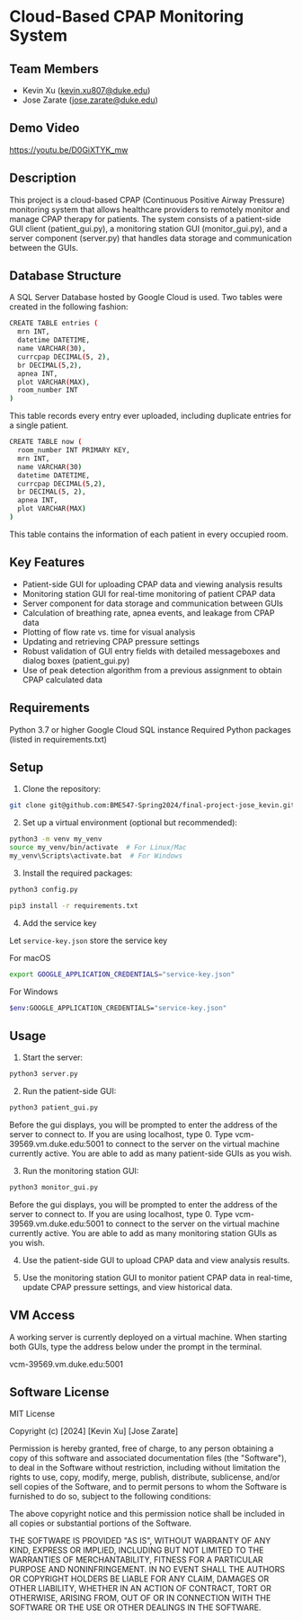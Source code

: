 # Cloud-Based CPAP Monitoring System

## Team Members
- Kevin Xu (kevin.xu807@duke.edu)
- Jose Zarate (jose.zarate@duke.edu)

## Demo Video

https://youtu.be/D0GiXTYK_mw

## Description

This project is a cloud-based CPAP (Continuous Positive Airway Pressure) monitoring system that allows healthcare providers to remotely monitor and manage CPAP therapy for patients. The system consists of a patient-side GUI client (patient_gui.py), a monitoring station GUI (monitor_gui.py), and a server component (server.py) that handles data storage and communication between the GUIs.

## Database Structure

A SQL Server Database hosted by Google Cloud is used. Two tables were created in the following fashion:

```bash
CREATE TABLE entries (
  mrn INT,
  datetime DATETIME,
  name VARCHAR(30),
  currcpap DECIMAL(5, 2),
  br DECIMAL(5,2),
  apnea INT,
  plot VARCHAR(MAX),
  room_number INT
)
```

This table records every entry ever uploaded, including duplicate entries for a single patient.

```bash
CREATE TABLE now (
  room_number INT PRIMARY KEY,
  mrn INT,
  name VARCHAR(30)
  datetime DATETIME,
  currcpap DECIMAL(5,2),
  br DECIMAL(5, 2),
  apnea INT,
  plot VARCHAR(MAX)
)
```

This table contains the information of each patient in every occupied room.

## Key Features

* Patient-side GUI for uploading CPAP data and viewing analysis results
* Monitoring station GUI for real-time monitoring of patient CPAP data
* Server component for data storage and communication between GUIs
* Calculation of breathing rate, apnea events, and leakage from CPAP data
* Plotting of flow rate vs. time for visual analysis
* Updating and retrieving CPAP pressure settings
* Robust validation of GUI entry fields with detailed messageboxes and dialog boxes (patient_gui.py)
* Use of peak detection algorithm from a previous assignment to obtain CPAP calculated data

## Requirements

Python 3.7 or higher
Google Cloud SQL instance
Required Python packages (listed in requirements.txt)

## Setup

1. Clone the repository:

```bash
git clone git@github.com:BME547-Spring2024/final-project-jose_kevin.git
```

2. Set up a virtual environment (optional but recommended):

```bash
python3 -m venv my_venv
source my_venv/bin/activate  # For Linux/Mac
my_venv\Scripts\activate.bat  # For Windows
```

3. Install the required packages:

```bash
python3 config.py
```

```bash
pip3 install -r requirements.txt
```

4. Add the service key

Let ```service-key.json``` store the service key

For macOS

```bash
export GOOGLE_APPLICATION_CREDENTIALS="service-key.json"
```

For Windows
```bash
$env:GOOGLE_APPLICATION_CREDENTIALS="service-key.json"
```

## Usage

1. Start the server:

```bash
python3 server.py
```

2. Run the patient-side GUI:

```bash
python3 patient_gui.py
```

Before the gui displays, you will be prompted to enter the address of the server to connect to. If you are using localhost, type 0. Type vcm-39569.vm.duke.edu:5001 to connect to the server on the virtual machine currently active. You are able to add as many patient-side GUIs as you wish.

3. Run the monitoring station GUI:
```bash
python3 monitor_gui.py
```

Before the gui displays, you will be prompted to enter the address of the server to connect to. If you are using localhost, type 0. Type vcm-39569.vm.duke.edu:5001 to connect to the server on the virtual machine currently active. You are able to add as many monitoring station GUIs as you wish.

4. Use the patient-side GUI to upload CPAP data and view analysis results.

5. Use the monitoring station GUI to monitor patient CPAP data in real-time, update CPAP pressure settings, and view historical data.

## VM Access

A working server is currently deployed on a virtual machine. When starting both GUIs, type the address below under the prompt in the terminal.

vcm-39569.vm.duke.edu:5001

## Software License

MIT License

Copyright (c) [2024] [Kevin Xu] [Jose Zarate]

Permission is hereby granted, free of charge, to any person obtaining a copy of this software and associated documentation files (the "Software"), to deal in the Software without restriction, including without limitation the rights to use, copy, modify, merge, publish, distribute, sublicense, and/or sell copies of the Software, and to permit persons to whom the Software is furnished to do so, subject to the following conditions:

The above copyright notice and this permission notice shall be included in all copies or substantial portions of the Software.

THE SOFTWARE IS PROVIDED "AS IS", WITHOUT WARRANTY OF ANY KIND, EXPRESS OR IMPLIED, INCLUDING BUT NOT LIMITED TO THE WARRANTIES OF MERCHANTABILITY, FITNESS FOR A PARTICULAR PURPOSE AND NONINFRINGEMENT. IN NO EVENT SHALL THE AUTHORS OR COPYRIGHT HOLDERS BE LIABLE FOR ANY CLAIM, DAMAGES OR OTHER LIABILITY, WHETHER IN AN ACTION OF CONTRACT, TORT OR OTHERWISE, ARISING FROM, OUT OF OR IN CONNECTION WITH THE SOFTWARE OR THE USE OR OTHER DEALINGS IN THE SOFTWARE.

